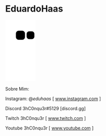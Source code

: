 # EduardoHaas

![Snake animation](https://github.com/guifreiberger/guifreiberger/blob/output/github-contribution-grid-snake.svg)

Sobre Mim:

 Instagram: @_eduhaas_ [ www.instagram.com ]
 
 Discord 3hC0nqu3r#5129 [discord.gg]
 
 Twitch 3hC0nqu3r [ www.twitch.com ]
 
 Youtube 3hC0nqu3r [ www.youtube.com ]
 
